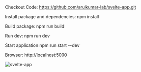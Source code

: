 Checkout Code:
https://github.com/arulkumar-lab/svelte-app.git

Install package and dependencies:
npm install

Build package:
npm run build

Run dev:
npm run dev

Start application
npm run start --dev

Browser: http://localhost:5000


![svelte-app](https://user-images.githubusercontent.com/56085499/73649481-c8ac2980-4677-11ea-8901-71be95133dc0.PNG)
